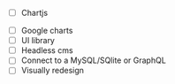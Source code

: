 + [ ]  Chartjs
* [ ]  Google charts
* [ ]  UI library
* [ ]  Headless cms
* [ ]  Connect to a MySQL/SQlite or GraphQL
* [ ]  Visually redesign